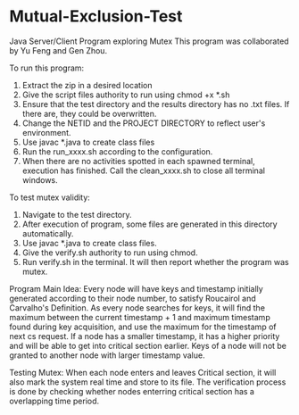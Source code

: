 # Mutual-Exclusion-Test
Java Server/Client Program exploring Mutex
This program was collaborated by Yu Feng and Gen Zhou.

To run this program:
1. Extract the zip in a desired location
2. Give the script files authority to run using chmod +x *.sh
3. Ensure that the test directory and the results directory has no .txt files. If there are, they could be overwritten.
4. Change the NETID and the PROJECT DIRECTORY to reflect user's environment.
5. Use javac *.java to create class files
6. Run the run_xxxx.sh according to the configuration.
7. When there are no activities spotted in each spawned terminal, execution has finished. Call the clean_xxxx.sh to close all terminal windows.

To test mutex validity:
1. Navigate to the test directory.
2. After execution of program, some files are generated in this directory automatically.
3. Use javac *.java to create class files.
4. Give the verify.sh authority to run using chmod.
5. Run verify.sh in the terminal. It will then report whether the program was mutex.

Program Main Idea:
Every node will have keys and timestamp initially generated according to their node number, to satisfy Roucairol and Carvalho's Definition.
As every node searches for keys, it will find the maximum between the current timestamp + 1 and maximum timestamp found during key acquisition, and use the maximum for the timestamp of next cs request.
If a node has a smaller timestamp, it has a higher priority and will be able to get into critical section earlier. 
Keys of a node will not be granted to another node with larger timestamp value.

Testing Mutex:
When each node enters and leaves Critical section, it will also mark the system real time and store to its file.
The verification process is done by checking whether nodes enterring critical section has a overlapping time period.
